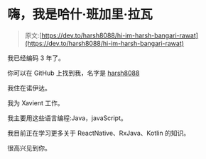# 嗨，我是哈什·班加里·拉瓦

> 原文:[https://dev.to/harsh8088/hi-im-harsh-bangari-rawat](https://dev.to/harsh8088/hi-im-harsh-bangari-rawat)

我已经编码 3 年了。

你可以在 GitHub 上找到我，名字是 [harsh8088](https://github.com/harsh8088)

我住在诺伊达。

我为 Xavient 工作。

我主要用这些语言编程:Java，javaScript。

我目前正在学习更多关于 ReactNative、RxJava、Kotlin 的知识。

很高兴见到你。